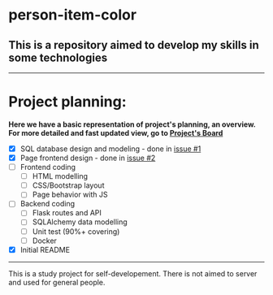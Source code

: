 # person-item-color
## This is a repository aimed to develop my skills in some technologies

---

# Project planning:
**Here we have a basic representation of project's planning, an overview. For more detailed and fast updated view, go to [Project's Board](https://github.com/PabloEmidio/person-item-color/projects/1)**
   - [x] SQL database design and modeling - done in [issue #1](https://github.com/PabloEmidio/person-item-color/issues/1)
   - [x] Page frontend design - done in [issue #2](https://github.com/PabloEmidio/person-item-color/issues/2)
   - [ ] Frontend coding
      - [ ] HTML modelling
      - [ ] CSS/Bootstrap layout
      - [ ] Page behavior with JS
  - [ ] Backend coding
      - [ ] Flask routes and API
      - [ ] SQLAlchemy data modelling
      - [ ] Unit test (90%+ covering)
      - [ ] Docker
  - [x] Initial README

---

This is a study project for self-developement. There is not aimed to server and used for general people.
